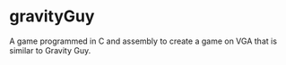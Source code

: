 # gravityGuy
A game programmed in C and assembly to create a game on VGA that is similar to Gravity Guy. 
